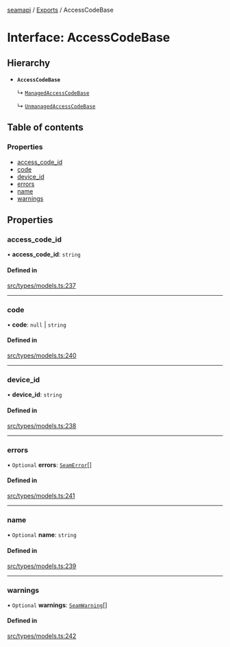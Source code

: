 [seamapi](../README.md) / [Exports](../modules.md) / AccessCodeBase

# Interface: AccessCodeBase

## Hierarchy

- **`AccessCodeBase`**

  ↳ [`ManagedAccessCodeBase`](ManagedAccessCodeBase.md)

  ↳ [`UnmanagedAccessCodeBase`](UnmanagedAccessCodeBase.md)

## Table of contents

### Properties

- [access\_code\_id](AccessCodeBase.md#access_code_id)
- [code](AccessCodeBase.md#code)
- [device\_id](AccessCodeBase.md#device_id)
- [errors](AccessCodeBase.md#errors)
- [name](AccessCodeBase.md#name)
- [warnings](AccessCodeBase.md#warnings)

## Properties

### access\_code\_id

• **access\_code\_id**: `string`

#### Defined in

[src/types/models.ts:237](https://github.com/seamapi/javascript/blob/main/src/types/models.ts#L237)

___

### code

• **code**: ``null`` \| `string`

#### Defined in

[src/types/models.ts:240](https://github.com/seamapi/javascript/blob/main/src/types/models.ts#L240)

___

### device\_id

• **device\_id**: `string`

#### Defined in

[src/types/models.ts:238](https://github.com/seamapi/javascript/blob/main/src/types/models.ts#L238)

___

### errors

• `Optional` **errors**: [`SeamError`](SeamError.md)[]

#### Defined in

[src/types/models.ts:241](https://github.com/seamapi/javascript/blob/main/src/types/models.ts#L241)

___

### name

• `Optional` **name**: `string`

#### Defined in

[src/types/models.ts:239](https://github.com/seamapi/javascript/blob/main/src/types/models.ts#L239)

___

### warnings

• `Optional` **warnings**: [`SeamWarning`](SeamWarning.md)[]

#### Defined in

[src/types/models.ts:242](https://github.com/seamapi/javascript/blob/main/src/types/models.ts#L242)

